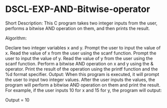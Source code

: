 # DSCL-EXP-AND-Bitwise-operator
Short Description: This C program takes two integer inputs from the user, performs a bitwise AND operation on them, and then prints the result.

Algorithm:

Declare two integer variables x and y. Prompt the user to input the value of x. Read the value of x from the user using the scanf function. Prompt the user to input the value of y. Read the value of y from the user using the scanf function. Perform a bitwise AND operation on x and y using the & operator. Print the result of the operation using the printf function and the %d format specifier. Output: When this program is executed, it will prompt the user to input two integer values. After the user inputs the values, the program will perform a bitwise AND operation on them and print the result. For example, if the user inputs 10 for x and 15 for y, the program will output:

Output = 10
